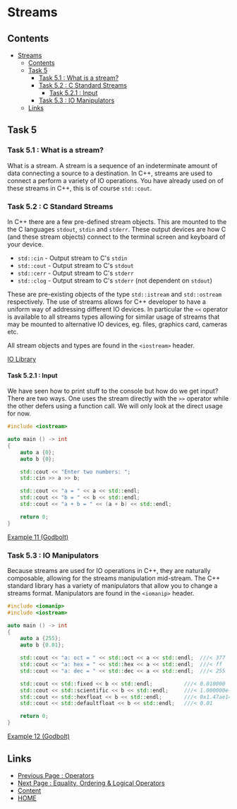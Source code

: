 # Streams

## Contents

- [Streams](#streams)
  - [Contents](#contents)
  - [Task 5](#task-5)
    - [Task 5.1 : What is a stream?](#task-51--what-is-a-stream)
    - [Task 5.2 : C Standard Streams](#task-52--c-standard-streams)
      - [Task 5.2.1 : Input](#task-521--input)
    - [Task 5.3 : IO Manipulators](#task-53--io-manipulators)
  - [Links](#links)

## Task 5

### Task 5.1 : What is a stream?

What is a stream. A stream is a sequence of an indeterminate amount of data connecting a source to a destination. In C++, streams are used to connect a perform a variety of IO operations. You have already used on of these streams in C++, this is of course `std::cout`.

### Task 5.2 : C Standard Streams

In C++ there are a few pre-defined stream objects. This are mounted to the the C languages `stdout`, `stdin` and `stderr`. These output devices are how C (and these stream objects) connect to the terminal screen and keyboard of your device.

- `std::cin`  - Output stream to C's `stdin`
- `std::cout` - Output stream to C's `stdout`
- `std::cerr` - Output stream to C's `stderr`
- `std::clog` - Output stream to C's `stderr` (not dependent on `stdout`)

These are pre-existing objects of the type `std::istream` and `std::ostream` respectively. The use of streams allows for C++ developer to have a uniform way of addressing different IO devices. In particular the `<<` operator is available to all streams types allowing for similar usage of streams that may be mounted to alternative IO devices, eg. files, graphics card, cameras etc.

All stream objects and types are found in the `<iostream>` header.

[IO Library](https://en.cppreference.com/w/cpp/io)

#### Task 5.2.1 : Input

We have seen how to print stuff to the console but how do we get input? There are two ways. One uses the stream directly with the `>>` operator while the other defers using a function call. We will only look at the direct usage for now.

```cxx
#include <iostream>

auto main () -> int
{
    auto a {0};
    auto b {0};

    std::cout << "Enter two numbers: ";
    std::cin >> a >> b;

    std::cout << "a = " << a << std::endl;
    std::cout << "b = " << b << std::endl;
    std::cout << "a + b = " << (a + b) << std::endl;

    return 0;
}
```

[Example 11 (Godbolt)](https://www.godbolt.org/z/3zoz1517r)

### Task 5.3 : IO Manipulators

Because streams are used for IO operations in C++, they are naturally composable, allowing for the streams manipulation mid-stream. The C++ standard library has a variety of manipulators that allow you to change a streams format. Manipulators are found in the `<iomanip>` header.

```cxx
#include <iomanip>
#include <iostream>

auto main () -> int
{
    auto a {255};
    auto b {0.01};

    std::cout << "a: oct = " << std::oct << a << std::endl;  ///< 377
    std::cout << "a: hex = " << std::hex << a << std::endl;  ///< ff
    std::cout << "a: dec = " << std::dec << a << std::endl;  ///< 255

    std::cout << std::fixed << b << std::endl;          ///< 0.010000
    std::cout << std::scientific << b << std::endl;     ///< 1.000000e-02
    std::cout << std::hexfloat << b << std::endl;       ///< 0x1.47ae147ae147bp-7
    std::cout << std::defaultfloat << b << std::endl;   ///< 0.01

    return 0;
}
```

[Example 12 (Godbolt)](https://www.godbolt.org/z/s8rGc4heM)

## Links

- [Previous Page : Operators](/content/part2/tasks/operators.md)
- [Next Page : Equality, Ordering & Logical Operators](/content/part2/tasks/eqordlogic.md)
- [Content](/content/README.md)
- [HOME](/README.md)
